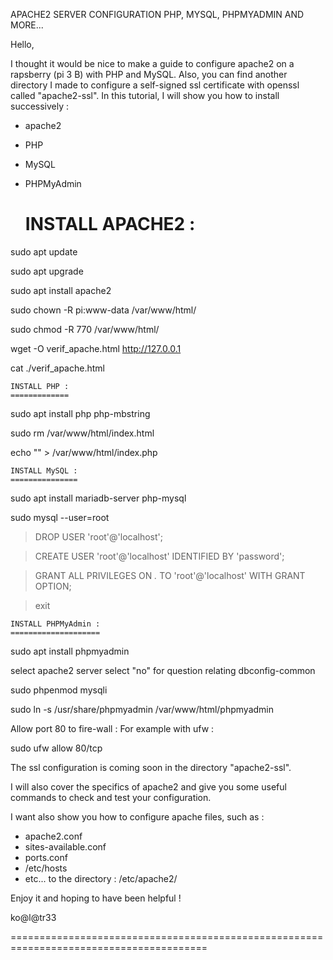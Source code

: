 
APACHE2 SERVER CONFIGURATION PHP, MYSQL, PHPMYADMIN AND MORE...

Hello,

I thought it would be nice to make a guide to configure apache2 on a rapsberry
(pi 3 B) with PHP and MySQL.
Also, you can find another directory I made to configure a self-signed ssl
certificate with openssl called "apache2-ssl".
In this tutorial, I will show you how to install successively :

+ apache2
+ PHP
+ MySQL
+ PHPMyAdmin



	INSTALL APACHE2 :
	=================

sudo apt update

sudo apt upgrade

sudo apt install apache2

sudo chown -R pi:www-data /var/www/html/

sudo chmod -R 770 /var/www/html/

wget -O verif_apache.html http://127.0.0.1

cat ./verif_apache.html


	INSTALL PHP :
	=============

sudo apt install php php-mbstring

sudo rm /var/www/html/index.html

echo "<?php phpinfo(); ?>" > /var/www/html/index.php


	INSTALL MySQL :
	===============

sudo apt install mariadb-server php-mysql

sudo mysql --user=root

>DROP USER 'root'@'localhost';

>CREATE USER 'root'@'localhost' IDENTIFIED BY 'password';

>GRANT ALL PRIVILEGES ON *.* TO 'root'@'localhost' WITH GRANT OPTION;

>exit

	INSTALL PHPMyAdmin :
	====================

sudo apt install phpmyadmin

select apache2 server
select "no" for question relating dbconfig-common

sudo phpenmod mysqli

sudo ln -s /usr/share/phpmyadmin /var/www/html/phpmyadmin

Allow port 80 to fire-wall :
For example with ufw :

sudo ufw allow 80/tcp


The ssl configuration is coming soon in the directory "apache2-ssl".

I will also cover the specifics of apache2 and give you some useful commands
to check and test your configuration.

I want also show you how to configure apache files, such as :
+ apache2.conf
+ sites-available.conf
+ ports.conf
+ /etc/hosts
+ etc...
to the directory : /etc/apache2/


Enjoy it and hoping to have been helpful !

ko@l@tr33

========================================================================================
